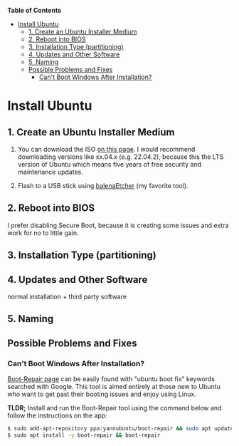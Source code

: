 <!-- START doctoc generated TOC please keep comment here to allow auto update -->
<!-- DON'T EDIT THIS SECTION, INSTEAD RE-RUN doctoc TO UPDATE -->
**Table of Contents**

- [Install Ubuntu](#install-ubuntu)
  - [1. Create an Ubuntu Installer Medium](#1-create-an-ubuntu-installer-medium)
  - [2. Reboot into BIOS](#2-reboot-into-bios)
  - [3. Installation Type (partitioning)](#3-installation-type-partitioning)
  - [4. Updates and Other Software](#4-updates-and-other-software)
  - [5. Naming](#5-naming)
  - [Possible Problems and Fixes](#possible-problems-and-fixes)
    - [Can't Boot Windows After Installation?](#cant-boot-windows-after-installation)

<!-- END doctoc generated TOC please keep comment here to allow auto update -->

# Install Ubuntu



## 1. Create an Ubuntu Installer Medium

1. You can download the ISO [on this page](https://ubuntu.com/download/desktop). I would recommend downloading versions like xx.04.x (e.g. 22.04.2), because this the LTS version of Ubuntu which means five years of free security and maintenance updates.

2. Flash to a USB stick using [balenaEtcher](https://www.balena.io/etcher) (my favorite tool).

## 2. Reboot into BIOS

I prefer disabling Secure Boot, because it is creating some issues and extra work for no to little gain.

## 3. Installation Type (partitioning)



## 4. Updates and Other Software

normal installation + third party software



## 5. Naming



## Possible Problems and Fixes

### Can't Boot Windows After Installation?

[Boot-Repair page](https://help.ubuntu.com/community/Boot-Repair) can be easily found with "ubuntu boot fix" keywords searched with Google. This tool is aimed entirely at those new to Ubuntu who want to get past their booting issues and enjoy using Linux.

**TLDR;** Install and run the Boot-Repair tool using the command below and follow the instructions on the app:

```bash
$ sudo add-apt-repository ppa:yannubuntu/boot-repair && sudo apt update
$ sudo apt install -y boot-repair && boot-repair
```

